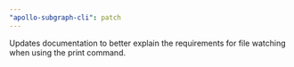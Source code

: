 ```yaml
---
"apollo-subgraph-cli": patch
---
```


Updates documentation to better explain the requirements for file watching when using the print command.
